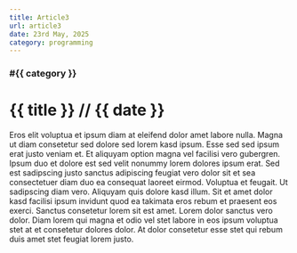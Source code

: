 ```yaml
---
title: Article3
url: article3
date: 23rd May, 2025
category: programming
---
```


### <span>#{{ category }}</span>
# {{ title }} <span>// {{ date }}</span>
Eros elit voluptua et ipsum diam at eleifend dolor amet labore nulla.
Magna ut diam consetetur sed dolore sed lorem kasd ipsum.
Esse sed sed ipsum erat justo veniam et.
Et aliquyam option magna vel facilisi vero gubergren.
Ipsum duo et dolore est sed velit nonummy lorem dolores ipsum erat.
Sed est sadipscing justo sanctus adipiscing feugiat vero dolor sit et sea consectetuer diam duo ea consequat laoreet eirmod.
Voluptua et feugait.
Ut sadipscing diam vero.
Aliquyam quis dolore kasd illum.
Sit et amet dolor kasd facilisi ipsum invidunt quod ea takimata eros rebum et praesent eos exerci.
Sanctus consetetur lorem sit est amet.
Lorem dolor sanctus vero dolor.
Diam lorem qui magna et odio vel stet labore in eos ipsum voluptua stet at et consetetur dolores dolor.
At dolor consetetur esse stet qui rebum duis amet stet feugiat lorem justo.
